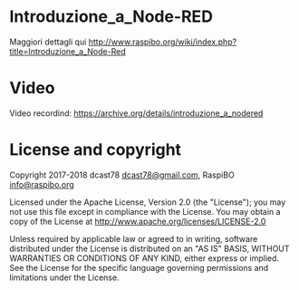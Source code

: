 # Introduzione_a_Node-RED
Maggiori dettagli  qui http://www.raspibo.org/wiki/index.php?title=Introduzione_a_Node-Red

# Video
Video recordind: https://archive.org/details/introduzione_a_nodered

License and copyright
=====================

Copyright 2017-2018 dcast78 dcast78@gmail.com, RaspiBO info@raspibo.org

Licensed under the Apache License, Version 2.0 (the "License"); you may not use this file except in compliance with the License. You may obtain a copy of the License at http://www.apache.org/licenses/LICENSE-2.0

Unless required by applicable law or agreed to in writing, software distributed under the License is distributed on an "AS IS" BASIS, WITHOUT WARRANTIES OR CONDITIONS OF ANY KIND, either express or implied. See the License for the specific language governing permissions and limitations under the License.

